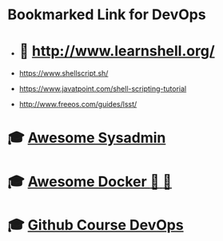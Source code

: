 # Bookmarked Link for DevOps


* # :muscle: http://www.learnshell.org/

* https://www.shellscript.sh/

* https://www.javatpoint.com/shell-scripting-tutorial

* http://www.freeos.com/guides/lsst/

# :mortar_board: [Awesome Sysadmin](https://github.com/kahun/awesome-sysadmin)
# :mortar_board: [Awesome Docker  :whale:  :whale:](https://github.com/veggiemonk/awesome-docker)
# :mortar_board: [Github Course DevOps](https://github.com/CSC-DevOps/Course)



